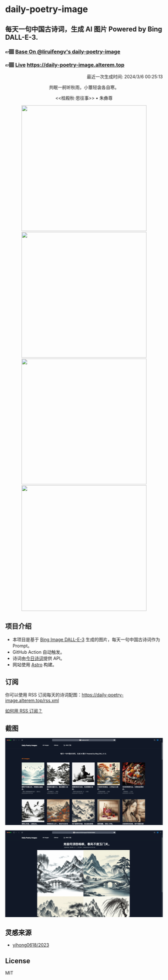 
# daily-poetry-image

## 每天一句中国古诗词，生成 AI 图片 Powered by Bing DALL-E-3.

### 👉🏽 [Base On @liruifengv's daily-poetry-image](https://github.com/liruifengv/daily-poetry-image)

### 👉🏽 [Live](https://daily-poetry-image.alterem.top/) https://daily-poetry-image.alterem.top

<p align="right">
  最近一次生成时间: 2024/3/6 00:25:13
</p>
<p align="center">
共眠一舸听秋雨，小簟轻衾各自寒。
</p>
<p align="center">
<<桂殿秋·思往事>> • 朱彝尊
</p>
<p align="center">
<img src="https://tse2.mm.bing.net/th/id/OIG2.Eyhw9E2GcbRxPjXqwtqn" height="400" width="400" />
<img src="https://tse4.mm.bing.net/th/id/OIG2.wvHQXLzLgMyN4jaVAJlU" height="400" width="400" />
<img src="https://tse1.mm.bing.net/th/id/OIG2.aQk0BXl8UbKw68nebmjo" height="400" width="400" />
<img src="https://tse3.mm.bing.net/th/id/OIG2.Vj2qgLELipumhpgjwIDL" height="400" width="400" />
</p>

## 项目介绍

-   本项目是基于 [Bing Image DALL-E-3](https://www.bing.com/images/create) 生成的图片，每天一句中国古诗词作为 Prompt。
-   GitHub Action 自动触发。
-   诗词由[今日诗词](https://www.jinrishici.com/)提供 API。
-   网站使用 [Astro](https://astro.build) 构建。

## 订阅

你可以使用 RSS 订阅每天的诗词配图：https://daily-poetry-image.alterem.top/rss.xml

[如何用 RSS 订阅？](https://zhuanlan.zhihu.com/p/55026716)

## 截图

![图片列表](./screenshots/Snipaste_2023-12-28_21-00-26.png)

![图片详情](./screenshots/Snipaste_2023-12-28_21-00-53.png)

## 灵感来源

-   [yihong0618/2023](https://github.com/yihong0618/2023)

## License

MIT

